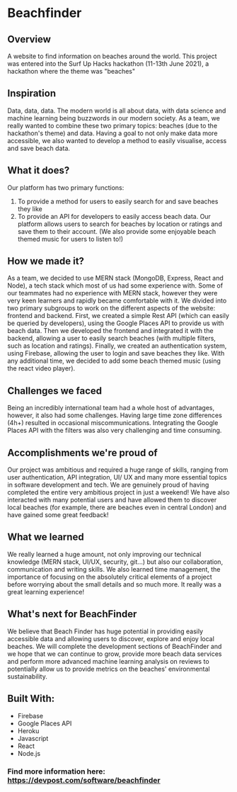 # Beachfinder
## Overview
A website to find information on beaches around the world. This project was entered into the Surf Up Hacks hackathon (11-13th June 2021), a hackathon where the theme was "beaches"
## Inspiration
Data, data, data. The modern world is all about data, with data science and machine learning being buzzwords in our modern society. As a team, we really wanted to combine these two primary topics: beaches (due to the hackathon's theme) and data. Having a goal to not only make data more accessible, we also wanted to develop a method to easily visualise, access and save beach data.

## What it does?
Our platform has two primary functions:
1. To provide a method for users to easily search for and save beaches they like
2. To provide an API for developers to easily access beach data. Our platform allows users to search for beaches by location or ratings and save them to their account. 
(We also provide some enjoyable beach themed music for users to listen to!)

## How we made it?
As a team, we decided to use MERN stack (MongoDB, Express, React and Node), a tech stack which most of us had some experience with. Some of our teammates had no experience with MERN stack, however they were very keen learners and rapidly became comfortable with it. We divided into two primary subgroups to work on the different aspects of the website: frontend and backend. First, we created a simple Rest API (which can easily be queried by developers), using the Google Places API to provide us with beach data. Then we developed the frontend and integrated it with the backend, allowing a user to easily search beaches (with multiple filters, such as location and ratings). Finally, we created an authentication system, using Firebase, allowing the user to login and save beaches they like. With any additional time, we decided to add some beach themed music (using the react video player).

## Challenges we faced
Being an incredibly international team had a whole host of advantages, however, it also had some challenges. Having large time zone differences (4h+) resulted in occasional miscommunications. Integrating the Google Places API with the filters was also very challenging and time consuming.

## Accomplishments we're proud of
Our project was ambitious and required a huge range of skills, ranging from user authentication, API integration, UI/ UX and many more essential topics in software development and tech. We are genuinely proud of having completed the entire very ambitious project in just a weekend! We have also interacted with many potential users and have allowed them to discover local beaches (for example, there are beaches even in central London) and have gained some great feedback!

## What we learned
We really learned a huge amount, not only improving our technical knowledge (MERN stack, UI/UX, security, git...) but also our collaboration, communication and writing skills. We also learned time management, the importance of focusing on the absolutely critical elements of a project before worrying about the small details and so much more. It really was a great learning experience!

## What's next for BeachFinder
We believe that Beach Finder has huge potential in providing easily accessible data and allowing users to discover, explore and enjoy local beaches. We will complete the development sections of BeachFinder and we hope that we can continue to grow, provide more beach data services and perform more advanced machine learning analysis on reviews to potentially allow us to provide metrics on the beaches' environmental sustainability.

## Built With: 
* Firebase 
* Google Places API
* Heroku
* Javascript
* React
* Node.js


### Find more information here: https://devpost.com/software/beachfinder
